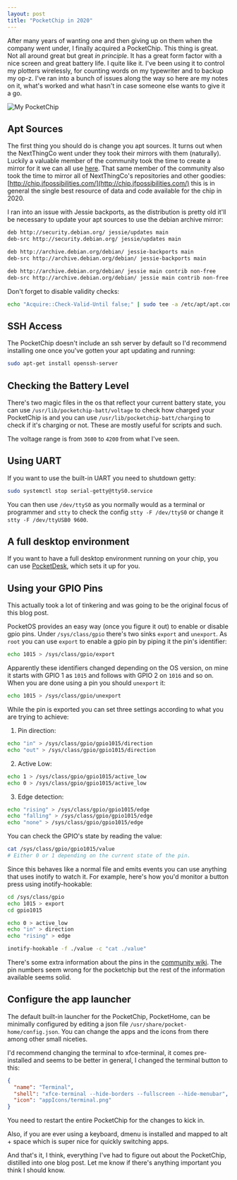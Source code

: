 ```yaml
---
layout: post
title: "PocketChip in 2020"
---
```


After many years of wanting one and then giving up on them when the company went
under, I finally acquired a PocketChip. This thing is great. Not all around
great but great _in principle_. It has a great form factor with a nice screen
and great battery life. I quite like it. I've been using it to control my
plotters wirelessly, for counting words on my typewriter and to backup my op-z.
I've ran into a bunch of issues along the way so here are my notes on it, what's
worked and what hasn't in case someone else wants to give it a go.

![My PocketChip](/files/2020-10-24-pocketchip-in-2020/pocket-chip.jpg)

## Apt Sources

The first thing you should do is change you apt sources. It turns out when the
NextThingCo went under they took their mirrors with them (naturally). Luckily a
valuable member of the community took the time to create a mirror for it we can
all use [here](http://chip.jfpossibilities.com/chip/debian/). That same member
of the community also took the time to mirror all of NextThingCo's repositories
and other goodies:
[http://chip.jfpossibilities.com/](http://chip.jfpossibilities.com/) this is in
general the single best resource of data and code available for the chip in
2020.

I ran into an issue with Jessie backports, as the distribution is pretty old
it'll be necessary to update your apt sources to use the debian archive mirror:

```sh
deb http://security.debian.org/ jessie/updates main
deb-src http://security.debian.org/ jessie/updates main

deb http://archive.debian.org/debian/ jessie-backports main
deb-src http://archive.debian.org/debian/ jessie-backports main

deb http://archive.debian.org/debian/ jessie main contrib non-free
deb-src http://archive.debian.org/debian/ jessie main contrib non-free
```

Don't forget to disable validity checks:

```sh
echo "Acquire::Check-Valid-Until false;" | sudo tee -a /etc/apt/apt.conf.d/10-nocheckvalid
```

## SSH Access

The PocketChip doesn't include an ssh server by default so I'd recommend
installing one once you've gotten your apt updating and running:

```sh
sudo apt-get install openssh-server
```

## Checking the Battery Level

There's two magic files in the os that reflect your current battery state, you
can use `/usr/lib/pocketchip-batt/voltage` to check how charged your PocketChip
is and you can use `/usr/lib/pocketchip-batt/charging` to check if it's charging
or not. These are mostly useful for scripts and such.

The voltage range is from `3600` to `4200` from what I've seen.

## Using UART

If you want to use the built-in UART you need to shutdown getty:

```sh
sudo systemctl stop serial-getty@ttyS0.service
```

You can then use `/dev/ttyS0` as you normally would as a terminal or programmer
and `stty` to check the config `stty -F /dev/ttyS0` or change it
`stty -F /dev/ttyUSB0 9600`.

## A full desktop environment

If you want to have a full desktop environment running on your chip, you can use
[PocketDesk](https://github.com/AllGray/PocketDesk), which sets it up for you.

## Using your GPIO Pins

This actually took a lot of tinkering and was going to be the original focus of
this blog post.

PocketOS provides an easy way (once you figure it out) to enable or disable gpio
pins. Under `/sys/class/gpio` there's two sinks `export` and `unexport`. As
`root` you can use `export` to enable a gpio pin by piping it the pin's
identifier:

```sh
echo 1015 > /sys/class/gpio/export
```

Apparently these identifiers changed depending on the OS version, on mine it
starts with GPIO 1 as `1015` and follows with GPIO 2 on `1016` and so on. When
you are done using a pin you should `unexport` it:

```sh
echo 1015 > /sys/class/gpio/unexport
```

While the pin is exported you can set three settings according to what you are
trying to achieve:

1. Pin direction:

```sh
echo "in" > /sys/class/gpio/gpio1015/direction
echo "out" > /sys/class/gpio/gpio1015/direction
```

2. Active Low:

```sh
echo 1 > /sys/class/gpio/gpio1015/active_low
echo 0 > /sys/class/gpio/gpio1015/active_low
```

3. Edge detection:

```sh
echo "rising" > /sys/class/gpio/gpio1015/edge
echo "falling" > /sys/class/gpio/gpio1015/edge
echo "none" > /sys/class/gpio/gpio1015/edge
```

You can check the GPIO's state by reading the value:

```sh
cat /sys/class/gpio/gpio1015/value
# Either 0 or 1 depending on the current state of the pin.
```

Since this behaves like a normal file and emits events you can use anything that
uses inotify to watch it. For example, here's how you'd monitor a button press
using inotify-hookable:

```sh
cd /sys/class/gpio
echo 1015 > export
cd gpio1015

echo 0 > active_low
echo "in" > direction
echo "rising" > edge

inotify-hookable -f ./value -c "cat ./value"
```

There's some extra information about the pins in the
[community wiki](http://web.archive.org/web/20210222094348/http://www.chip-community.org/index.php/GPIO_Info).
The pin numbers seem wrong for the pocketchip but the rest of the information
available seems solid.

## Configure the app launcher

The default built-in launcher for the PocketChip, PocketHome, can be minimally
configured by editing a json file `/usr/share/pocket-home/config.json`. You can
change the apps and the icons from there among other small niceties.

I'd recommend changing the terminal to xfce-terminal, it comes pre-installed and
seems to be better in general, I changed the terminal button to this:

```json
{
  "name": "Terminal",
  "shell": "xfce-terminal --hide-borders --fullscreen --hide-menubar",
  "icon": "appIcons/terminal.png"
}
```

You need to restart the entire PocketChip for the changes to kick in.

Also, if you are ever using a keyboard, dmenu is installed and mapped to alt +
space which is super nice for quickly switching apps.

And that's it, I think, everything I've had to figure out about the PocketChip,
distilled into one blog post. Let me know if there's anything important you
think I should know.
